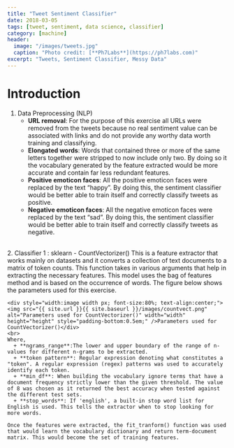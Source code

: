```yaml
---
title: "Tweet Sentiment Classifier"
date: 2018-03-05
tags: [tweet, sentiment, data science, classifier]
category: [machine]
header:
  image: "/images/tweets.jpg"
  caption: "Photo credit: [**Ph7Labs**](https://ph7labs.com)"
excerpt: "Tweets, Sentiment Classifier, Messy Data"
---
```


# Introduction
1. Data Preprocessing (NLP)
    + **URL removal**: For the purpose of this exercise all URLs were removed from the tweets because no real sentiment value can be associated with links and do not provide any worthy data worth training and classifying.
    + **Elongated words**: Words that contained three or more of the same letters together were stripped to now include only two. By doing so it the vocabulary generated by the feature extracted would be more accurate and contain far less redundant features.
    + **Positive emoticon faces**: All the positive emoticon faces were replaced by the text “happy”. By doing this, the sentiment classifier would be better able to train itself and correctly classify tweets as positive.
    + **Negative emoticon faces**: All the negative emoticon faces were replaced by the text “sad”. By doing this, the sentiment classifier would be better able to train itself and correctly classify tweets as negative.
<br>
2. Classifier 1 : sklearn - CountVectorizer()
    This is a feature extractor that works mainly on datasets and it converts a collection of text documents to a matrix of token counts. This function takes in various arguments that help in extracting the necessary features. This model uses the bag of features method and is based on the occurrence of words. The figure below shows the parameters used for this exercise.

    <div style="width:image width px; font-size:80%; text-align:center;"><img src="{{ site.url }}{{ site.baseurl }}/images/countvect.png" alt="Parameters used for CountVectorizer()" width="width" height="height" style="padding-bottom:0.5em;" />Parameters used for CountVectorizer()</div>
    <br>
    Where,
      + **ngrams_range**:The lower and upper boundary of the range of n-values for different n-grams to be extracted.
      + **token pattern**: Regular expression denoting what constitutes a "token". A regular expression (regex) patterns was used to accurately identify each token.
      + **min_df**: When building the vocabulary ignore terms that have a document frequency strictly lower than the given threshold. The value of 8 was chosen as it returned the best accuracy when tested against the different test sets.
      + **stop_words**: If 'english', a built-in stop word list for English is used. This tells the extractor when to stop looking for more words.

    Once the features were extracted, the fit_tranform() function was used that would learn the vocabulary dictionary and return term-document matrix. This would become the set of training features.
